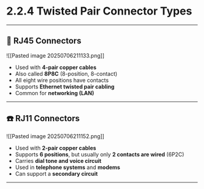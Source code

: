 # 2.2.4 Twisted Pair Connector Types

---

## 🔌 RJ45 Connectors

![[Pasted image 20250706211133.png]]

- Used with **4-pair copper cables**
- Also called **8P8C** (8-position, 8-contact)
- All eight wire positions have contacts
- Supports **Ethernet twisted pair cabling**
- Common for **networking (LAN)**

---

## ☎️ RJ11 Connectors

![[Pasted image 20250706211152.png]]

- Used with **2-pair copper cables**
- Supports **6 positions**, but usually only **2 contacts are wired** (6P2C)
- Carries **dial tone and voice circuit**
- Used in **telephone systems** and **modems**
- Can support a **secondary circuit**

---
